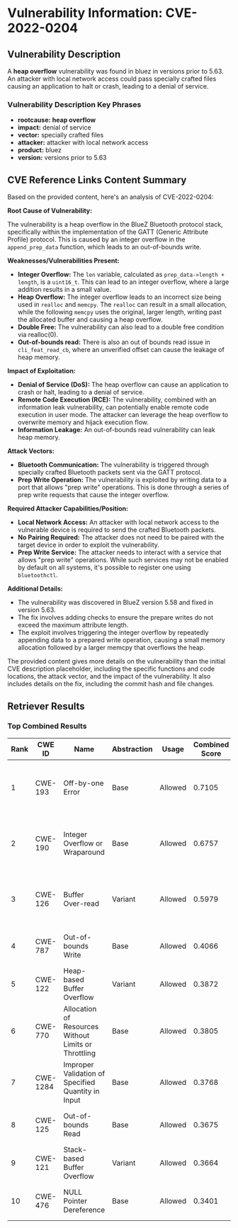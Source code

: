 # Vulnerability Information: CVE-2022-0204

## Vulnerability Description
A **heap overflow** vulnerability was found in bluez in versions prior to 5.63. An attacker with local network access could pass specially crafted files causing an application to halt or crash, leading to a denial of service.

### Vulnerability Description Key Phrases
- **rootcause:** **heap overflow**
- **impact:** denial of service
- **vector:** specially crafted files
- **attacker:** attacker with local network access
- **product:** bluez
- **version:** versions prior to 5.63

## CVE Reference Links Content Summary
Based on the provided content, here's an analysis of CVE-2022-0204:

**Root Cause of Vulnerability:**

The vulnerability is a heap overflow in the BlueZ Bluetooth protocol stack, specifically within the implementation of the GATT (Generic Attribute Profile) protocol. This is caused by an integer overflow in the `append_prep_data` function, which leads to an out-of-bounds write.

**Weaknesses/Vulnerabilities Present:**

*   **Integer Overflow:** The `len` variable, calculated as `prep_data->length + length`, is a `uint16_t`. This can lead to an integer overflow, where a large addition results in a small value.
*   **Heap Overflow:** The integer overflow leads to an incorrect size being used in `realloc` and `memcpy`. The `realloc` can result in a small allocation, while the following `memcpy` uses the original, larger length, writing past the allocated buffer and causing a heap overflow.
*   **Double Free:** The vulnerability can also lead to a double free condition via realloc(0).
*   **Out-of-bounds read:** There is also an out of bounds read issue in `cli_feat_read_cb`, where an unverified offset can cause the leakage of heap memory.

**Impact of Exploitation:**

*   **Denial of Service (DoS):** The heap overflow can cause an application to crash or halt, leading to a denial of service.
*   **Remote Code Execution (RCE):** The vulnerability, combined with an information leak vulnerability, can potentially enable remote code execution in user mode. The attacker can leverage the heap overflow to overwrite memory and hijack execution flow.
*   **Information Leakage:** An out-of-bounds read vulnerability can leak heap memory.

**Attack Vectors:**

*   **Bluetooth Communication:** The vulnerability is triggered through specially crafted Bluetooth packets sent via the GATT protocol.
*   **Prep Write Operation:** The vulnerability is exploited by writing data to a port that allows "prep write" operations. This is done through a series of prep write requests that cause the integer overflow.

**Required Attacker Capabilities/Position:**

*   **Local Network Access:** An attacker with local network access to the vulnerable device is required to send the crafted Bluetooth packets.
*   **No Pairing Required:** The attacker does not need to be paired with the target device in order to exploit the vulnerability.
*   **Prep Write Service:** The attacker needs to interact with a service that allows "prep write" operations. While such services may not be enabled by default on all systems, it's possible to register one using `bluetoothctl`.

**Additional Details:**

*   The vulnerability was discovered in BlueZ version 5.58 and fixed in version 5.63.
*   The fix involves adding checks to ensure the prepare writes do not exceed the maximum attribute length.
*   The exploit involves triggering the integer overflow by repeatedly appending data to a prepared write operation, causing a small memory allocation followed by a larger memcpy that overflows the heap.

The provided content gives more details on the vulnerability than the initial CVE description placeholder, including the specific functions and code locations, the attack vector, and the impact of the vulnerability. It also includes details on the fix, including the commit hash and file changes.

## Retriever Results

### Top Combined Results

| Rank | CWE ID | Name | Abstraction | Usage | Combined Score | Retrievers | Individual Scores |
|------|--------|------|-------------|-------|---------------|------------|-------------------|
| 1 | CWE-193 | Off-by-one Error | Base | Allowed | 0.7105 | dense, sparse, graph | dense: 0.523, sparse: 0.211, graph: 0.918 |
| 2 | CWE-190 | Integer Overflow or Wraparound | Base | Allowed | 0.6757 | dense, sparse, graph | dense: 0.549, sparse: 0.235, graph: 0.746 |
| 3 | CWE-126 | Buffer Over-read | Variant | Allowed | 0.5979 | dense, sparse, graph | dense: 0.546, sparse: 0.208, graph: 0.714 |
| 4 | CWE-787 | Out-of-bounds Write | Base | Allowed | 0.4066 | sparse, graph | sparse: 0.203, graph: 0.813 |
| 5 | CWE-122 | Heap-based Buffer Overflow | Variant | Allowed | 0.3872 | dense, sparse | dense: 0.580, sparse: 0.226 |
| 6 | CWE-770 | Allocation of Resources Without Limits or Throttling | Base | Allowed | 0.3805 | dense, sparse | dense: 0.536, sparse: 0.196 |
| 7 | CWE-1284 | Improper Validation of Specified Quantity in Input | Base | Allowed | 0.3768 | dense, sparse | dense: 0.511, sparse: 0.212 |
| 8 | CWE-125 | Out-of-bounds Read | Base | Allowed | 0.3675 | sparse, graph | sparse: 0.215, graph: 0.684 |
| 9 | CWE-121 | Stack-based Buffer Overflow | Variant | Allowed | 0.3664 | dense, sparse | dense: 0.567, sparse: 0.197 |
| 10 | CWE-476 | NULL Pointer Dereference | Base | Allowed | 0.3401 | sparse, graph | sparse: 0.200, graph: 0.631 |

